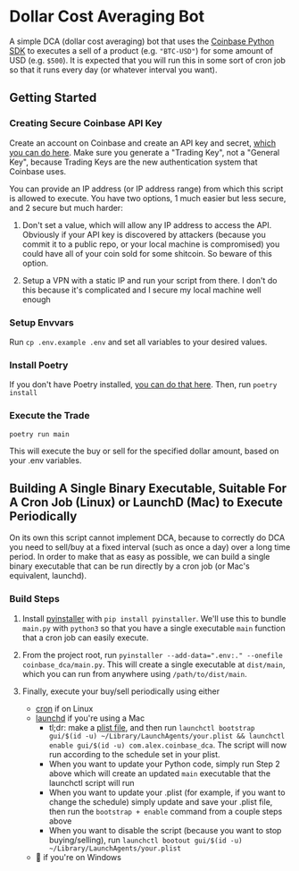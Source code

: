 # Dollar Cost Averaging Bot

A simple DCA (dollar cost averaging) bot that uses the
[Coinbase Python SDK](https://docs.cdp.coinbase.com/advanced-trade/docs/sdk-overview)
to executes a sell of a product (e.g. `"BTC-USD"`) for some amount of USD (e.g.
`$500`). It is expected that you will run this in some sort of cron job so that
it runs every day (or whatever interval you want).

## Getting Started

### Creating Secure Coinbase API Key

Create an account on Coinbase and create an API key and secret, [which you can do here](https://portal.cdp.coinbase.com/access/api). Make sure you generate a "Trading Key", not a "General Key", because Trading Keys are the new authentication system that Coinbase uses.

You can provide an IP address (or IP address range) from which this script is allowed to execute. You have two options, 1 much easier but less secure, and 2 secure but much harder:

1. Don't set a value, which will allow any IP address to access the API. Obviously if your API key is discovered by attackers (because you commit it to a public repo, or your local machine is compromised) you could have all of your coin sold for some shitcoin. So beware of this option.
   
2. Setup a VPN with a static IP and run your script from there. I don't do this because it's complicated and I secure my local machine well enough

### Setup Envvars

Run `cp .env.example .env` and set all variables to your desired values.

### Install Poetry

If you don't have Poetry installed, [you can do that here](https://python-poetry.org/docs/#installation). Then, run `poetry install`

### Execute the Trade

`poetry run main`

This will execute the buy or sell for the specified dollar amount, based on your .env variables.

## Building A Single Binary Executable, Suitable For A Cron Job (Linux) or LaunchD (Mac) to Execute Periodically

On its own this script cannot implement DCA, because to correctly do DCA you need to sell/buy at a fixed interval (such as once a day) over a long time period. In order to make that as easy as possible, we can build a single binary executable that can be run directly by a cron job (or Mac's equivalent, launchd).

### Build Steps

1. Install [pyinstaller](https://pyinstaller.org/en/stable/installation.html) with `pip install pyinstaller`. We'll use this to bundle `main.py` with `python3` so that you have a single executable `main` function that a cron job can easily execute.

2. From the project root, run `pyinstaller --add-data=".env:." --onefile coinbase_dca/main.py`. This will create a single executable at `dist/main`, which you can run from anywhere using `/path/to/dist/main`.

3. Finally, execute your buy/sell periodically using either

   - [cron](https://phoenixnap.com/kb/set-up-cron-job-linux) if on Linux
   - [launchd](https://ss64.com/mac/launchctl.html) if you're using a Mac
      - tl;dr: make a [plist file](https://alvinalexander.com/mac-os-x/mac-osx-startup-crontab-launchd-jobs/), and then run `launchctl bootstrap gui/$(id -u) ~/Library/LaunchAgents/your.plist && launchctl enable gui/$(id -u) com.alex.coinbase_dca`. The script will now run according to the schedule set in your plist.
      - When you want to update your Python code, simply run Step 2 above which will create an updated `main` executable that the launchctl script will run
      - When you want to update your .plist (for example, if you want to change the schedule) simply update and save your .plist file, then run the `bootstrap + enable` command from a couple steps above
      - When you want to disable the script (because you want to stop buying/selling), run `launchctl bootout gui/$(id -u) ~/Library/LaunchAgents/your.plist`
   - 🤷 if you're on Windows
